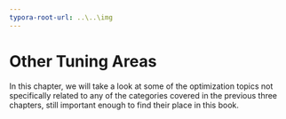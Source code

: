 ```yaml
---
typora-root-url: ..\..\img
---
```


# Other Tuning Areas

In this chapter, we will take a look at some of the optimization topics not specifically related to any of the categories covered in the previous three chapters, still important enough to find their place in this book.
